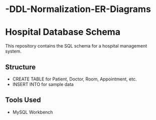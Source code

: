 # -DDL-Normalization-ER-Diagrams
# Hospital Database Schema

This repository contains the SQL schema for a hospital management system.

## Structure

- CREATE TABLE for Patient, Doctor, Room, Appointment, etc.
- INSERT INTO for sample data

## Tools Used
- MySQL Workbench



